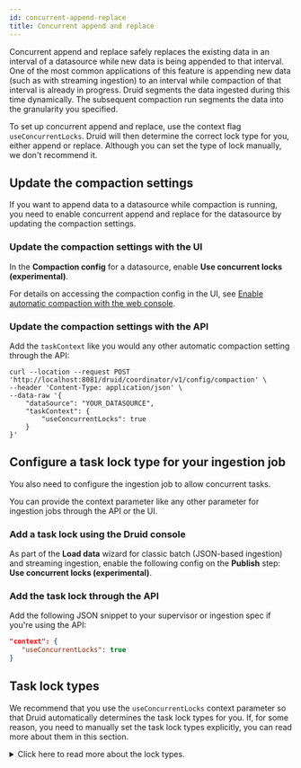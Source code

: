 ```yaml
---
id: concurrent-append-replace
title: Concurrent append and replace
---
```


<!--
  ~ Licensed to the Apache Software Foundation (ASF) under one
  ~ or more contributor license agreements.  See the NOTICE file
  ~ distributed with this work for additional information
  ~ regarding copyright ownership.  The ASF licenses this file
  ~ to you under the Apache License, Version 2.0 (the
  ~ "License"); you may not use this file except in compliance
  ~ with the License.  You may obtain a copy of the License at
  ~
  ~   http://www.apache.org/licenses/LICENSE-2.0
  ~
  ~ Unless required by applicable law or agreed to in writing,
  ~ software distributed under the License is distributed on an
  ~ "AS IS" BASIS, WITHOUT WARRANTIES OR CONDITIONS OF ANY
  ~ KIND, either express or implied.  See the License for the
  ~ specific language governing permissions and limitations
  ~ under the License.
  -->

Concurrent append and replace safely replaces the existing data in an interval of a datasource while new data is being appended to that interval. One of the most common applications of this feature is appending new data (such as with streaming ingestion) to an interval while compaction of that interval is already in progress. Druid segments the data ingested during this time dynamically. The subsequent compaction run segments the data into the  granularity you specified.

To set up concurrent append and replace, use the context flag `useConcurrentLocks`. Druid will then determine the correct lock type for you, either append or replace. Although you can set the type of lock manually, we don't recommend it. 

## Update the compaction settings 

If you want to append data to a datasource while compaction is running, you need to enable concurrent append and replace for the datasource by updating the compaction settings.

### Update the compaction settings with the UI

In the **Compaction config** for a datasource, enable  **Use concurrent locks (experimental)**.

For details on accessing the compaction config in the UI, see [Enable automatic compaction with the web console](../data-management/automatic-compaction.md#web-console).

### Update the compaction settings with the API
 
Add the `taskContext` like you would any other automatic compaction setting through the API:

```shell
curl --location --request POST 'http://localhost:8081/druid/coordinator/v1/config/compaction' \
--header 'Content-Type: application/json' \
--data-raw '{
    "dataSource": "YOUR_DATASOURCE",
    "taskContext": {
        "useConcurrentLocks": true
    }
}'
```

## Configure a task lock type for your ingestion job

You also need to configure the ingestion job to allow concurrent tasks.

You can provide the context parameter like any other parameter for ingestion jobs through the API or the UI.

### Add a task lock using the Druid console

As part of the  **Load data** wizard for classic batch (JSON-based ingestion) and streaming ingestion, enable the following config on the **Publish** step: **Use concurrent locks (experimental)**.

### Add the task lock through the API

Add the following JSON snippet to your supervisor or ingestion spec if you're using the API:

```json
"context": {
   "useConcurrentLocks": true
}
```
 

## Task lock types

We recommend that you use the `useConcurrentLocks` context parameter so that Druid automatically determines the task lock types for you. If, for some reason, you need to manually set the task lock types explicitly, you can read more about them in this section.

<details><summary>Click here to read more about the lock types.</summary>

Druid uses task locks to make sure that multiple conflicting operations don't happen at once.
There are two task lock types: `APPEND` and `REPLACE`. The type of lock you use is determined by what you're trying to accomplish.

When setting task lock types manually, be aware of the following:
- The segment granularity of the append task must be equal to or finer than the segment granularity of the replace task.
- Concurrent append and replace fails if the task with `APPEND` lock uses a coarser segment granularity than the task with the `REPLACE` lock. For example, if the `APPEND` task uses a segment granularity of YEAR and the `REPLACE` task uses a segment granularity of MONTH, you should not use concurrent append and replace.
-  Only a single task can hold a `REPLACE` lock on a given interval of a datasource.
  - Multiple tasks can hold `APPEND` locks on a given interval of a datasource and append data to that interval simultaneously.

#### Add a task lock type to your ingestion job

You configure the task lock type for your ingestion job as follows:

- For streaming jobs, the `taskLockType` context parameter goes in your supervisor spec, and the lock type is always `APPEND`.
- For classic JSON-based batch ingestion, the `taskLockType` context parameter goes in your ingestion spec, and the lock type can be either `APPEND` or `REPLACE`. 
 
You can provide the context parameter through the API like any other parameter for ingestion job or through the UI.

##### Add a task lock using the Druid console

As part of the  **Load data** wizard for classic batch (JSON-based ingestion) and streaming ingestion, you can configure the task lock type for the ingestion during the **Publish** step:

- If you set **Append to existing** to **True**, you can then set **Allow concurrent append tasks (experimental)** to **True**.
- If you set **Append to existing** to **False**, you can then set **Allow concurrent replace tasks (experimental)** to **True**.

##### Add the task lock type through the API

Add the following JSON snippet to your supervisor or ingestion spec if you're using the API:

```json
"context": {
   "taskLockType": LOCK_TYPE
}   
```
 
The `LOCK_TYPE` depends on what you're trying to accomplish.

Set `taskLockType` to  `APPEND` if either of the following are true:

- Dynamic partitioning with append to existing is set to `true`
- The ingestion job is a streaming ingestion job

If you have multiple ingestion jobs that append all targeting the same datasource and want them to run simultaneously, you need to also include the following context parameter:

```json
"useSharedLock": "true"
```

Keep in mind that `taskLockType` takes precedence over `useSharedLock`. Do not use `useSharedLock` with `REPLACE` task locks.


Set  `taskLockType` to `REPLACE` if you're replacing data. For example, if you use any of the following partitioning types, use `REPLACE`:

- hash partitioning 
- range partitioning
- dynamic partitioning with append to existing set to `false`

</details>
